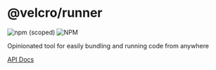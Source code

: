 # @velcro/runner

![npm (scoped)](https://img.shields.io/npm/v/@velcro/runner?style=flat-square)
![NPM](https://img.shields.io/npm/l/@velcro/runner?style=flat-square)

Opinionated tool for easily bundling and running code from anywhere

[API Docs](https://github.com/ggoodman/velcro/tree/0.29.4/docs/runner.md)

